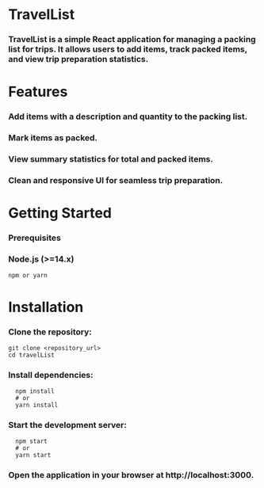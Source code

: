 # TravelList
### TravelList is a simple React application for managing a packing list for trips. It allows users to add items, track packed items, and view trip preparation statistics.

# Features
### Add items with a description and quantity to the packing list.

### Mark items as packed.

### View summary statistics for total and packed items.

### Clean and responsive UI for seamless trip preparation.

# Getting Started
### Prerequisites
### Node.js (>=14.x)

    npm or yarn

# Installation
### Clone the repository:

    git clone <repository_url>
    cd travelList
### Install dependencies:

      npm install
      # or
      yarn install
### Start the development server:

      npm start
      # or
      yarn start
### Open the application in your browser at http://localhost:3000.
